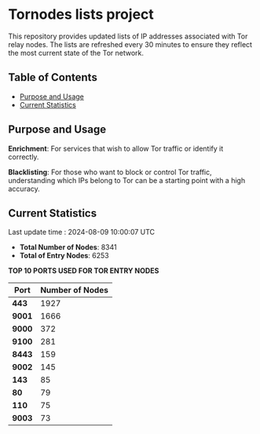 # Tornodes lists project

This repository provides updated lists of IP addresses associated with Tor relay nodes. The lists are refreshed every 30 minutes to ensure they reflect the most current state of the Tor network.

## Table of Contents

- [Purpose and Usage](#purpose-and-usage)
- [Current Statistics](#current-statistics)


## Purpose and Usage

**Enrichment**: For services that wish to allow Tor traffic or identify it correctly.

**Blacklisting**: For those who want to block or control Tor traffic, understanding which IPs belong to Tor can be a starting point with a high accuracy.

## Current Statistics

Last update time : 2024-08-09 10:00:07 UTC

- **Total Number of Nodes**: 8341
- **Total of Entry Nodes**: 6253

**TOP 10 PORTS USED FOR TOR ENTRY NODES**

| **Port** | **Number of Nodes** |
|------|-----------------|
| **443**   | 1927  |
| **9001**   | 1666  |
| **9000**   | 372  |
| **9100**   | 281  |
| **8443**   | 159  |
| **9002**   | 145  |
| **143**   | 85  |
| **80**   | 79  |
| **110**   | 75  |
| **9003**   | 73  |

